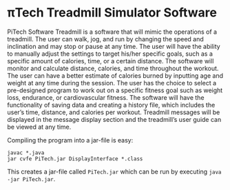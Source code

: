 πTech Treadmill Simulator Software
==================================

PiTech Software Treadmill is a software that will mimic the operations of a
treadmill. The user can walk, jog, and run by changing the speed and inclination
and may stop or pause at any time. The user will have the ability to manually
adjust the settings to target his/her specific goals, such as a specific amount
of calories, time, or a certain distance. The software will monitor and
calculate distance, calories, and time throughout the workout. The user can have
a better estimate of calories burned by inputting age and weight at any time
during the session. The user has the choice to select a pre-designed program to
work out on a specific fitness goal such as weight loss, endurance, or
cardiovascular fitness. The software will have the functionality of saving data
and creating a history file, which includes the user’s time, distance, and
calories per workout. Treadmill messages will be displayed in the message
display section and the treadmill’s user guide can be viewed at any time.

Compiling the program into a jar-file is easy:

    javac *.java
    jar cvfe PiTech.jar DisplayInterface *.class

This creates a jar-file called `PiTech.jar` which can be run by executing `java
-jar PiTech.jar`.
